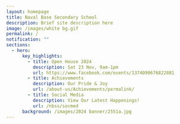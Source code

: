 ```yaml
---
layout: homepage
title: Naval Base Secondary School
description: Brief site description here
image: /images/white bg.gif
permalink: /
notification: ""
sections:
  - hero:
      key_highlights:
        - title: Open House 2024
          description: Sat 23 Nov, 9am-1pm
          url: https://www.facebook.com/events/1374090676822881
        - title: Achievements
          description: Our Pride & Joy
          url: /about-us/Achievements/permalink/
        - title: Social Media
          description: View Our Latest Happenings!
          url: /nbss/socmed
      background: /images/2024 banner/2551a.jpg
---
```

